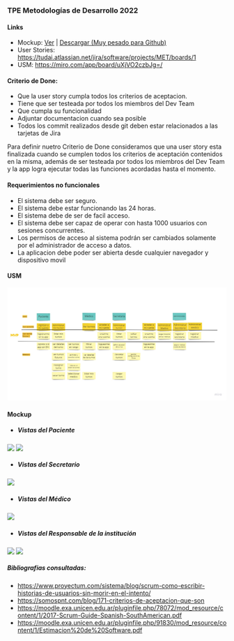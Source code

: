 ### TPE Metodologías de Desarrollo 2022

#### Links
- Mockup: [Ver](https://www.figma.com/file/szU2BpgOcDW9fZlq5OAOl0/Prototipo?node-id=7%3A17620 "Ver") | [Descargar (Muy pesado para Github)](https://drive.google.com/file/d/1veEi45v5VQhY3wM_R92Mw9FjpHHkxRZY/view?usp=sharing "Descargar (Muy pesado para Github)")
- User Stories: https://tudai.atlassian.net/jira/software/projects/MET/boards/1
- USM: https://miro.com/app/board/uXjVO2czbJg=/


#### Criterio de Done:

- Que la user story cumpla todos los criterios de aceptacion.
- Tiene que ser testeada por todos los miembros del Dev Team
- Que cumpla su funcionalidad
- Adjuntar documentacion cuando sea posible
- Todos los commit realizados desde git deben estar relacionados a las tarjetas de Jira

Para definir nuetro Criterio de Done consideramos que una user story esta finalizada cuando se cumplen todos los criterios de aceptación contenidos en la misma, además de ser testeada por todos los miembros del Dev Team y la app logra ejecutar todas las funciones acordadas hasta el momento.

#### Requerimientos no funcionales

* El sistema debe ser seguro.
* El sistema debe estar funcionando las 24 horas.
* El sistema debe de ser de facil acceso.
* El sistema debe ser capaz de operar con hasta 1000 usuarios con sesiones concurrentes.
* Los permisos de acceso al sistema podrán ser cambiados solamente por el administrador de acceso a datos.
* La aplicacion debe poder ser abierta desde cualquier navegador y dispositivo movil

#### USM
![](https://raw.githubusercontent.com/Mauritooo/Metodologia2022---Grupo-9/main/User%20Story%20Map.jpg)

#### Mockup

- ##### Vistas del Paciente
![](https://i.imgur.com/qOnVjRA.png)
![](https://i.imgur.com/zuiKnOW.png)

- ##### Vistas del Secretario
![](https://i.imgur.com/RZjL4Q2.png)

- ##### Vistas del Médico
![](https://i.imgur.com/jCaR9y4.png)

- ##### Vistas del Responsable de la institución
![](https://i.imgur.com/qJoR5AW.png)
![](https://i.imgur.com/dropFPQ.png)

##### Bibliografias consultadas:

- https://www.proyectum.com/sistema/blog/scrum-como-escribir-historias-de-usuarios-sin-morir-en-el-intento/
- https://somospnt.com/blog/171-criterios-de-aceptacion-que-son
- https://moodle.exa.unicen.edu.ar/pluginfile.php/78072/mod_resource/content/1/2017-Scrum-Guide-Spanish-SouthAmerican.pdf
- https://moodle.exa.unicen.edu.ar/pluginfile.php/91830/mod_resource/content/1/Estimacion%20de%20Software.pdf
